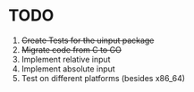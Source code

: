 TODO
====

1. ~~Create Tests for the uinput package~~
2. ~~Migrate code from C to GO~~
3. Implement relative input
4. Implement absolute input
5. Test on different platforms (besides x86_64)